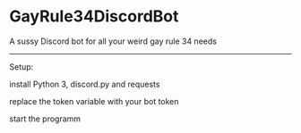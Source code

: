 # GayRule34DiscordBot
A sussy Discord bot for all your weird gay rule 34 needs 

--------------------------------------------------------

Setup:

install Python 3, discord.py and requests

replace the token variable with your bot token

start the programm
	
